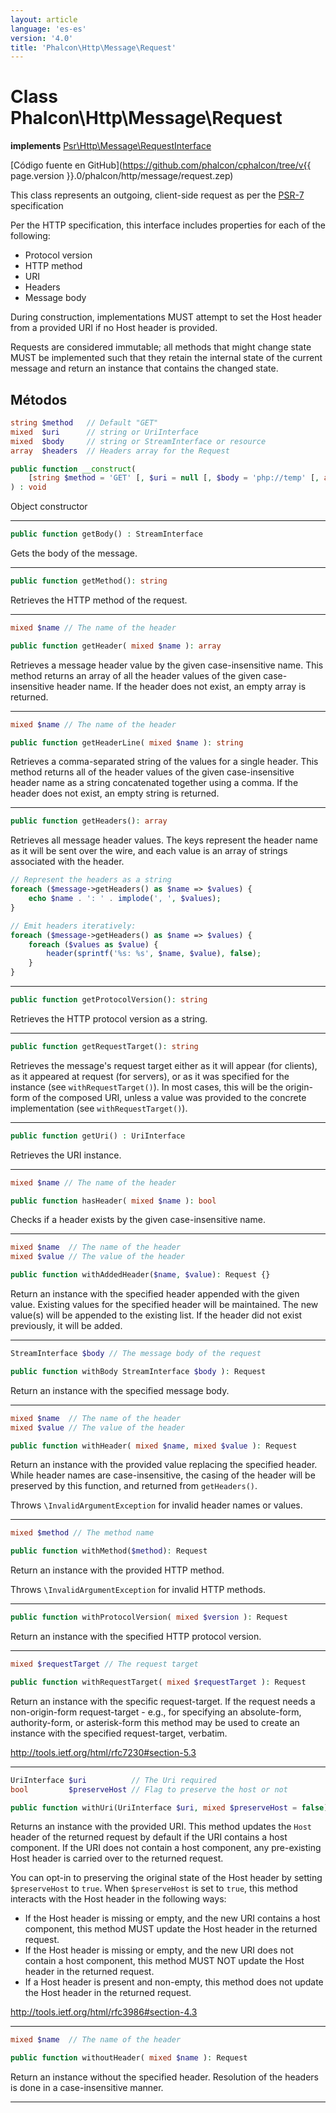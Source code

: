 ```yaml
---
layout: article
language: 'es-es'
version: '4.0'
title: 'Phalcon\Http\Message\Request'
---
```

# Class **Phalcon\Http\Message\Request**

**implements** [Psr\Http\Message\RequestInterface](https://www.php-fig.org/psr/psr-7)

[Código fuente en GitHub](https://github.com/phalcon/cphalcon/tree/v{{ page.version }}.0/phalcon/http/message/request.zep)

This class represents an outgoing, client-side request as per the [PSR-7](https://www.php-fig.org/psr/psr-7) specification

Per the HTTP specification, this interface includes properties for each of the following:

- Protocol version
- HTTP method
- URI
- Headers
- Message body

During construction, implementations MUST attempt to set the Host header from a provided URI if no Host header is provided.

Requests are considered immutable; all methods that might change state MUST be implemented such that they retain the internal state of the current message and return an instance that contains the changed state.

## Métodos

```php
string $method   // Default "GET"
mixed  $uri      // string or UriInterface
mixed  $body     // string or StreamInterface or resource
array  $headers  // Headers array for the Request

public function __construct( 
    [string $method = 'GET' [, $uri = null [, $body = 'php://temp' [, array $headers = []]]]]
) : void
```

Object constructor

* * *

```php
public function getBody() : StreamInterface
```

Gets the body of the message.

* * *

```php
public function getMethod(): string
```

Retrieves the HTTP method of the request.

* * *

```php
mixed $name // The name of the header

public function getHeader( mixed $name ): array
```

Retrieves a message header value by the given case-insensitive name. This method returns an array of all the header values of the given case-insensitive header name. If the header does not exist, an empty array is returned.

* * *

```php
mixed $name // The name of the header

public function getHeaderLine( mixed $name ): string
```

Retrieves a comma-separated string of the values for a single header. This method returns all of the header values of the given case-insensitive header name as a string concatenated together using a comma. If the header does not exist, an empty string is returned.

* * *

```php
public function getHeaders(): array
```

Retrieves all message header values. The keys represent the header name as it will be sent over the wire, and each value is an array of strings associated with the header.

```php
// Represent the headers as a string
foreach ($message->getHeaders() as $name => $values) {
    echo $name . ': ' . implode(', ', $values);
}

// Emit headers iteratively:
foreach ($message->getHeaders() as $name => $values) {
    foreach ($values as $value) {
        header(sprintf('%s: %s', $name, $value), false);
    }
}
```

* * *

```php
public function getProtocolVersion(): string
```

Retrieves the HTTP protocol version as a string.

* * *

```php
public function getRequestTarget(): string
```

Retrieves the message's request target either as it will appear (for clients), as it appeared at request (for servers), or as it was specified for the instance (see `withRequestTarget()`). In most cases, this will be the origin-form of the composed URI, unless a value was provided to the concrete implementation (see `withRequestTarget()`).

* * *

```php
public function getUri() : UriInterface
```

Retrieves the URI instance.

* * *

```php
mixed $name // The name of the header

public function hasHeader( mixed $name ): bool
```

Checks if a header exists by the given case-insensitive name.

* * *

```php
mixed $name  // The name of the header
mixed $value // The value of the header

public function withAddedHeader($name, $value): Request {}
```

Return an instance with the specified header appended with the given value. Existing values for the specified header will be maintained. The new value(s) will be appended to the existing list. If the header did not exist previously, it will be added.

* * *

```php
StreamInterface $body // The message body of the request

public function withBody StreamInterface $body ): Request
```

Return an instance with the specified message body.

* * *

```php
mixed $name  // The name of the header
mixed $value // The value of the header

public function withHeader( mixed $name, mixed $value ): Request
```

Return an instance with the provided value replacing the specified header. While header names are case-insensitive, the casing of the header will be preserved by this function, and returned from `getHeaders()`.

Throws `\InvalidArgumentException` for invalid header names or values.

* * *

```php
mixed $method // The method name

public function withMethod($method): Request
```

Return an instance with the provided HTTP method.

Throws `\InvalidArgumentException` for invalid HTTP methods.

* * *

```php
public function withProtocolVersion( mixed $version ): Request
```

Return an instance with the specified HTTP protocol version.

* * *

```php
mixed $requestTarget // The request target

public function withRequestTarget( mixed $requestTarget ): Request
```

Return an instance with the specific request-target. If the request needs a non-origin-form request-target - e.g., for specifying an absolute-form, authority-form, or asterisk-form this method may be used to create an instance with the specified request-target, verbatim.

<http://tools.ietf.org/html/rfc7230#section-5.3>

* * *

```php
UriInterface $uri          // The Uri required
bool         $preserveHost // Flag to preserve the host or not

public function withUri(UriInterface $uri, mixed $preserveHost = false): Request
```

Returns an instance with the provided URI. This method updates the `Host` header of the returned request by default if the URI contains a host component. If the URI does not contain a host component, any pre-existing Host header is carried over to the returned request.

You can opt-in to preserving the original state of the Host header by setting `$preserveHost` to `true`. When `$preserveHost` is set to `true`, this method interacts with the Host header in the following ways:

- If the Host header is missing or empty, and the new URI contains a host component, this method MUST update the Host header in the returned request.
- If the Host header is missing or empty, and the new URI does not contain a host component, this method MUST NOT update the Host header in the returned request.
- If a Host header is present and non-empty, this method does not update the Host header in the returned request.

<http://tools.ietf.org/html/rfc3986#section-4.3>

* * *

```php
mixed $name  // The name of the header

public function withoutHeader( mixed $name ): Request
```

Return an instance without the specified header. Resolution of the headers is done in a case-insensitive manner.

* * *